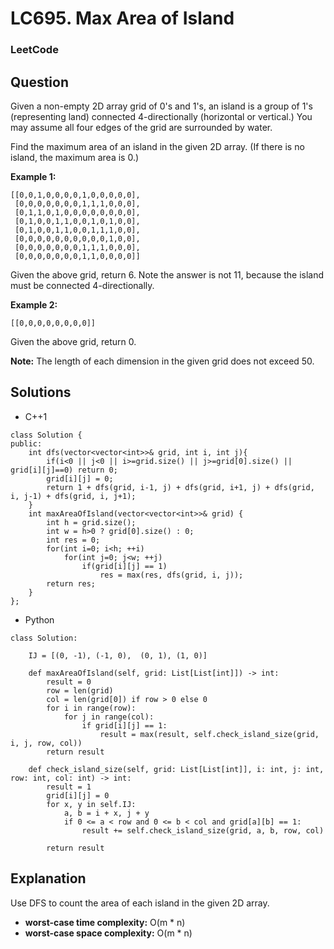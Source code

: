 # LC695. Max Area of Island

### LeetCode

## Question

Given a non-empty 2D array grid of 0's and 1's, an island is a group of 1's (representing land) connected 4-directionally (horizontal or vertical.) You may assume all four edges of the grid are surrounded by water.

Find the maximum area of an island in the given 2D array. (If there is no island, the maximum area is 0.)

**Example 1:**
```
[[0,0,1,0,0,0,0,1,0,0,0,0,0],
 [0,0,0,0,0,0,0,1,1,1,0,0,0],
 [0,1,1,0,1,0,0,0,0,0,0,0,0],
 [0,1,0,0,1,1,0,0,1,0,1,0,0],
 [0,1,0,0,1,1,0,0,1,1,1,0,0],
 [0,0,0,0,0,0,0,0,0,0,1,0,0],
 [0,0,0,0,0,0,0,1,1,1,0,0,0],
 [0,0,0,0,0,0,0,1,1,0,0,0,0]]
```

Given the above grid, return 6. Note the answer is not 11, because the island must be connected 4-directionally.

**Example 2:**
```
[[0,0,0,0,0,0,0,0]]
```

Given the above grid, return 0.

**Note:** The length of each dimension in the given grid does not exceed 50.

## Solutions

* C++1
```
class Solution {
public:
    int dfs(vector<vector<int>>& grid, int i, int j){
        if(i<0 || j<0 || i>=grid.size() || j>=grid[0].size() || grid[i][j]==0) return 0;
        grid[i][j] = 0;
        return 1 + dfs(grid, i-1, j) + dfs(grid, i+1, j) + dfs(grid, i, j-1) + dfs(grid, i, j+1);
    }
    int maxAreaOfIsland(vector<vector<int>>& grid) {
        int h = grid.size();
        int w = h>0 ? grid[0].size() : 0;
        int res = 0;
        for(int i=0; i<h; ++i)
            for(int j=0; j<w; ++j)
                if(grid[i][j] == 1)
                    res = max(res, dfs(grid, i, j));
        return res;
    }
};
```

* Python
```
class Solution:
    
    IJ = [(0, -1), (-1, 0),  (0, 1), (1, 0)]
    
    def maxAreaOfIsland(self, grid: List[List[int]]) -> int:
        result = 0
        row = len(grid)
        col = len(grid[0]) if row > 0 else 0
        for i in range(row):
            for j in range(col):
                if grid[i][j] == 1:
                    result = max(result, self.check_island_size(grid, i, j, row, col))
        return result
    
    def check_island_size(self, grid: List[List[int]], i: int, j: int, row: int, col: int) -> int:
        result = 1
        grid[i][j] = 0
        for x, y in self.IJ:
            a, b = i + x, j + y
            if 0 <= a < row and 0 <= b < col and grid[a][b] == 1:
                result += self.check_island_size(grid, a, b, row, col)
        
        return result
```

## Explanation

Use DFS to count the area of each island in the given 2D array.

* **worst-case time complexity:** O(m * n)
* **worst-case space complexity:** O(m * n)

